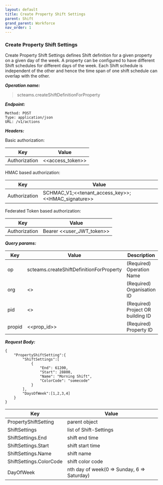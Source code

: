```yaml
---
layout: default
title: Create Property Shift Settings
parent: Shift
grand_parent: Workforce
nav_order: 1
---
```



### Create Property Shift Settings

Create Property Shift Settings defines Shift definition for a given property on a given day of the week. A property can be configured to have different Shift schedules for different days of the week. Each Shift schedule is independent of the other and hence the time span of one shift schedule can overlap with the other.

***Operation name:***

> scteams.createShiftDefinitionForProperty

***Endpoint:***

```
Method: POST
Type: application/json
URL: /v1/actions
```

***Headers:***

Basic authorization:

|Key|Value|
|---|---|
|Authorization|<<access_token>>|


HMAC based authorization:

|Key|Value|
|---|---|
|Authorization|SCHMAC_V1;<<tenant_access_key>>;<<HMAC_signature>>|

Federated Token based authorization:

|Key|Value|
|---|---|
|Authorization|Bearer <<user_JWT_token>>|

***Query params:***

| Key | Value | Description |
| --- | ------|-------------|
| op | scteams.createShiftDefinitionForProperty | (Required) Operation Name |
| org | <<org>> | (Required) Organisation ID |
| pid | <<pid>> | (Required) Project OR building ID |
| propid | <<prop_id>> | (Required) Property ID |


***Request Body:***

```
{
    "PropertyShiftSetting":{
        "ShiftSettings":[
            {
                "End": 61200,
                "Start": 28800,
                "Name": "Morning Shift",
                "ColorCode": "somecode"
            }
        ],
        "DaysOfWeek":[1,2,3,4]
    }
}
```

|Key|Value|
|---|---|
|PropertyShiftSetting|parent object|
|ShiftSettings|list of Shift-Settings|
|ShiftSettings.End|shift end time|
|ShiftSettings.Start|shift start time|
|ShiftSettings.Name|shift name|
|ShiftSettings.ColorCode|shift color code|
|DayOfWeek|nth day of week(0 => Sunday, 6 => Saturday)|